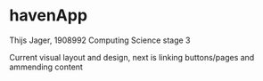 # havenApp
Thijs Jager, 1908992 Computing Science stage 3

Current visual layout and design, next is linking buttons/pages and ammending content
